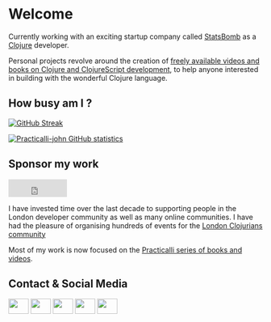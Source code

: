 # Welcome

Currently working with an exciting startup company called [StatsBomb](https://statsbomb.com/careers/) as a [Clojure](https://clojure.org/) developer.

Personal projects revolve around the creation of [freely available videos and books on Clojure and ClojureScript development](https://practical.li/), to help anyone interested in building with the wonderful Clojure language.

## How busy am I ?

<!-- Generate streak: http://github-readme-streak-stats.herokuapp.com/demo/ -->
[![GitHub Streak](http://github-readme-streak-stats.herokuapp.com?user=practicalli-john&theme=solarized-light)](https://git.io/streak-stats)

[![Practicalli-john GitHub statistics](https://github-readme-stats.vercel.app/api?username=practicalli-john&count_private=true)](https://github.com/anuraghazra/github-readme-stats)


## Sponsor my work

<iframe src="https://github.com/sponsors/practicalli-john/button" title="Sponsor practicalli-john" height="35" width="116" style="border: 0;"></iframe>

I have invested time over the last decade to supporting people in the London developer community as well as many online communities.  I have had the pleasure of organising hundreds of events for the [London Clojurians community](https://londonclojurians.org/)

Most of my work is now focused on the [Practicalli series of books and videos](https://practical.li/).


## Contact & Social Media

<!-- TODO: Convert to Markdown -->
<p align="left">
<a href="https://youtube.com/c/practicalli" target="blank"><img align="center" src="https://cdn.jsdelivr.net/npm/simple-icons@3.0.1/icons/youtube.svg" alt="" height="30" width="40" /></a>
<a href="https://clojurians.zulipchat.com/#narrow/stream/250781-practicalli" target="blank"><img align="center" src="https://cdn.jsdelivr.net/npm/simple-icons@3.0.1/icons/zulip.svg" alt="" height="30" width="40" /></a>
<a href="https://clojurians.slack.com/" target="blank"><img align="center" src="https://cdn.jsdelivr.net/npm/simple-icons@3.0.1/icons/slack.svg" alt="" height="30" width="40" /></a>
<a href="https://twitter.com/practicalli" target="blank"><img align="center" src="https://cdn.jsdelivr.net/npm/simple-icons@3.0.1/icons/twitter.svg" alt="" height="30" width="40" /></a>
<a href="https://https://www.linkedin.com/in/jr0cket/" target="blank"><img align="center" src="https://cdn.jsdelivr.net/npm/simple-icons@3.0.1/icons/linkedin.svg" alt="" height="30" width="40" /></a>
<!-- <a href="your link" target="blank"><img align="center" src="https://cdn.jsdelivr.net/npm/simple-icons@3.0.1/icons/instagram.svg" alt="" height="30" width="40" /></a> -->
</p>
